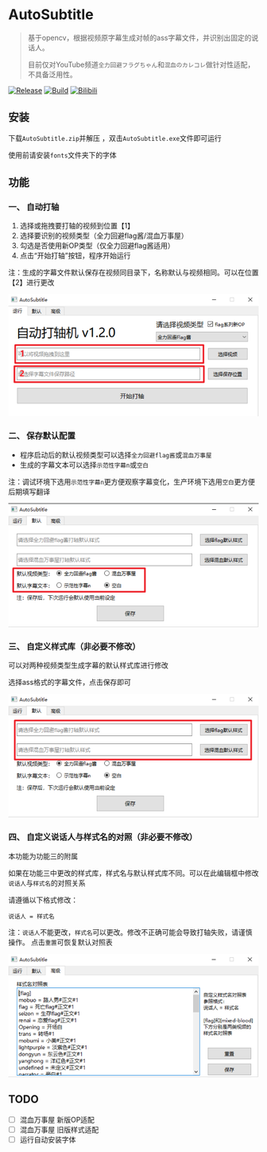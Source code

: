# AutoSubtitle
> 基于opencv，根据视频原字幕生成对帧的ass字幕文件，并识别出固定的说话人。
> 
> 目前仅对YouTube频道`全力回避フラグちゃん`和`混血のカレコレ`做针对性适配，不具备泛用性。

[![Release](https://img.shields.io/github/v/release/Echoosx/AutoSubtitle)](https://github.com/Echoosx/AutoSubtitle/releases/latest)
[![Build](https://github.com/Echoosx/AutoSubtitle/workflows/Package%20Application%20with%20Pyinstaller/badge.svg?branch=master)](https://github.com/Echoosx/AutoSubtitle/tree/master/.github/workflows/pyInstaller.yml)
[![Bilibili](https://img.shields.io/badge/BILIBILI-%E7%81%B0%E5%92%95%E5%A8%98%E2%80%93%E7%81%B0%E9%A3%8E%E5%AD%97%E5%B9%95%E7%BB%84-ff69b4?logo=bilibili&color=ff69b4
)](https://space.bilibili.com/28968096/)

## 安装
下载`AutoSubtitle.zip`并解压 ，双击`AutoSubtitle.exe`文件即可运行

使用前请安装`fonts`文件夹下的字体

## 功能
### 一、 自动打轴
1. 选择或拖拽要打轴的视频到位置【1】
2. 选择要识别的视频类型（全力回避flag酱/混血万事屋） 
3. 勾选是否使用新OP类型（仅全力回避flag酱适用） 
4. 点击“开始打轴”按钮，程序开始运行

注：生成的字幕文件默认保存在视频同目录下，名称默认与视频相同。可以在位置【2】进行更改

![img_01.png](static/img_01.png)

### 二、 保存默认配置
- 程序启动后的默认视频类型可以选择`全力回避flag酱`或`混血万事屋`
- 生成的字幕文本可以选择`示范性字幕n`或`空白`

注：调试环境下选用`示范性字幕n`更方便观察字幕变化，生产环境下选用`空白`更方便后期填写翻译

![img_02.png](static/img_02.png)

### 三、 自定义样式库（非必要不修改）
可以对两种视频类型生成字幕的默认样式库进行修改

选择ass格式的字幕文件，点击保存即可

![img_03.png](static/img_03.png)

### 四、 自定义说话人与样式名的对照（非必要不修改）
本功能为功能三的附属

如果在功能三中更改的样式库，样式名与默认样式库不同。可以在此编辑框中修改`说话人`与`样式名`的对照关系

请遵循以下格式修改：
```
说话人 = 样式名
```

注：`说话人`不能更改，`样式名`可以更改。修改不正确可能会导致打轴失败，请谨慎操作。
点击`重置`可恢复默认对照表

![img_04.png](static/img_04.png)

## TODO
- [ ] 混血万事屋 新版OP适配
- [ ] 混血万事屋 旧版样式适配
- [ ] 运行自动安装字体